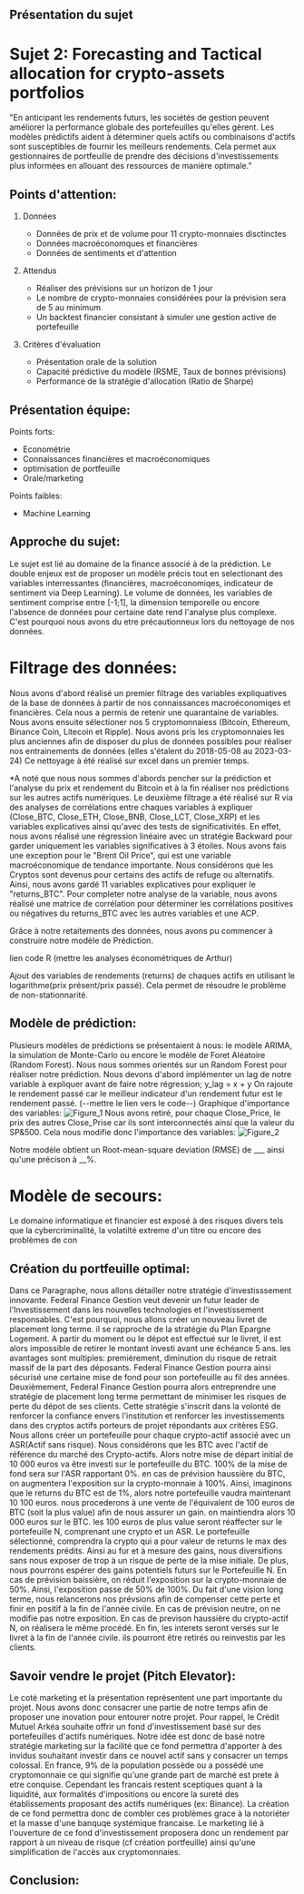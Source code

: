 ## Présentation du sujet
# Sujet 2: Forecasting and Tactical allocation for crypto-assets portfolios

"En anticipant les rendements futurs, les sociétés de gestion peuvent améliorer la performance globale des portefeuilles qu'elles gèrent.
Les modèles prédictifs aident à déterminer quels actifs ou combinaisons d'actifs sont susceptibles de fournir les meilleurs rendements.
Cela permet aux gestionnaires de portfeuille de prendre des décisions d'investissements plus informées en allouant des ressources de manière optimale."

## Points d'attention:
1. Données
    - Données de prix et de volume pour 11 crypto-monnaies disctinctes
    - Données macroéconomques et financières
    - Données de sentiments et d'attention
   
3. Attendus
    - Réaliser des prévisions sur un horizon de 1 jour
    - Le nombre de crypto-monnaies considérées pour la prévision sera de 5 au minimum
    - Un backtest financier consistant à simuler une gestion active de portefeuille

3. Critères d'évaluation
   - Présentation orale de la solution
   - Capacité prédictive du modèle (RSME, Taux de bonnes prévisions)
   - Performance de la stratégie d'allocation (Ratio de Sharpe)

## Présentation équipe: 
Points forts:
- Econométrie
- Connaissances financières et macroéconomiques
- optimisation de portfeuille
- Orale/marketing

Points faibles:
- Machine Learning

## Approche du sujet:
  Le sujet est lié au domaine de la finance associé à de la prédiction. Le double enjeux est de proposer un modèle précis tout en selectionant des variables interressantes (financières, macroéconomiqes, indicateur de sentiment via Deep Learning). Le volume de données, les variables de sentiment comprise entre [-1;1], la dimension temporelle ou encore l'absence de données pour certaine date rend l'analyse plus complexe. C'est pourquoi nous avons du etre précautionneux lors du nettoyage de nos données. 

# Filtrage des données:
Nous avons d'abord réalisé un premier filtrage des variables expliquatives de la base de données à partir de nos connaissances macroéconomiqes et financières.
Cela nous a permis de retenir une quarantaine de variables.
Nous avons ensuite sélectioner nos 5 cryptomonnaiess (Bitcoin, Ethereum, Binance Coin, Litecoin et Ripple). Nous avons pris les cryptomonnaies les plus anciennes afin de disposer du plus de données possibles pour réaliser nos entrainements de données (elles s'étalent du 2018-05-08 au 2023-03-24)
Ce nettoyage à été réalisé sur excel dans un premier temps.

*A noté que nous nous sommes d'abords pencher sur la prédiction et l'analyse du prix et rendement du Bitcoin et à la fin réaliser nos prédictions sur les autres actifs numériques.
Le deuxième filtrage a été réalisé sur R via des analyses de corrélations entre chaques variables à expliquer (Close_BTC, Close_ETH, Close_BNB, Close_LCT, Close_XRP) et les variables explicatives ainsi qu'avec des tests de significativités.
En effet, nous avons réalisé une régression linéaire avec un stratégie Backward pour garder uniquement les variables significatives à 3 étoiles. Nous avons fais une exception pour le "Brent Oil Price", qui est  une variable macroéconomique de tendance importante. Nous considérons que les Cryptos sont devenus pour certains des actifs de refuge ou alternatifs. Ainsi, nous avons gardé 11 variables explicatives pour expliquer le "returns_BTC". Pour completer notre analyse de la variable, nous avons réalisé une matrice de corrélation pour déterminer les corrélations positives ou négatives du returns_BTC avec les autres variables et une ACP.

Grâce à notre retaitements des données, nous avons pu commencer à construire notre modèle de Prédiction.

lien code R (mettre les analyses économétriques de Arthur)

Ajout des variables de rendements (returns) de chaques actifs en utilisant le logarithme(prix présent/prix passé). Cela permet de résoudre le problème de non-stationnarité.

## Modèle de prédiction:
Plusieurs modèles de prédictions se présentaient à nous: le modèle ARIMA, la simulation de Monte-Carlo ou encore le modèle de Foret Aléatoire (Random Forest).
Nous nous sommes orientés sur un Random Forest pour réaliser notre prédiction.
Nous devons d'abord implémenter un lag de notre variable à expliquer avant de faire notre régression; y_lag = x + y
On rajoute le rendement passé car le meilleur indicateur d'un rendement futur est le rendement passé.
(--mettre le lien vers le code--)
Graphique d'importance des variables:
![Figure_1](https://github.com/MATHRD/RennesDataChallenge2024/assets/147998549/167582af-e24d-4d59-abcf-6ce323113e6e)
Nous avons retiré, pour chaque Close_Price, le prix des autres Close_Prise car ils sont interconnectés ainsi que la valeur du SP&500.
Cela nous modifie donc l'importance des variables:
![Figure_2](https://github.com/MATHRD/RennesDataChallenge2024/assets/147998549/508ed58d-e48a-4829-b955-6c70e17f107f)


Notre modèle obtient un Root-mean-square deviation (RMSE) de ___ ainsi qu'une précison à __%.

# Modèle de secours:
Le domaine informatique et financier est exposé à des risques divers tels que la cybercriminalité, la volatilté extreme d'un titre ou encore des problèmes de con
## Création du portfeuille optimal:
  Dans ce Paragraphe, nous allons détailler notre stratégie d'investisssement innovante. Federal Finance Gestion veut devenir un futur leader de l'Investissement dans les nouvelles technologies et l'investissement responsables. C'est pourquoi, nous allons créer un nouveau livret de placement long terme. il se rapproche de la stratégie du Plan Epargne Logement. A partir du moment ou le dépot est effectué sur le livret, il est alors impossible de retirer le montant investi avant une échéance 5 ans. les avantages sont multiples: premièrement, diminution du risque de retrait massif de la part des déposants. Federal Finance Gestion pourra ainsi sécurisé une certaine mise de fond pour son portefeuille au fil des années. Deuxièmement, Federal Finance Gestion pourra alors entreprendre une stratégie de placement long terme permettant de minimiser les risques de perte du dépot de ses clients. Cette stratégie s'inscrit  dans la volonté de renforcer la confiance envers l'institution et renforcer les investissements dans des cryptos actifs porteurs de projet répondants aux critères ESG.
  Nous allons créer un portefeuille pour chaque crypto-actif associé avec un ASR(Actif sans risque). Nous considérons que les BTC avec l'actif de référence du marché des Crypto-actifs. Alors notre mise de départ initial de 10 000 euros va être investi sur le portefeuille du BTC. 100% de la mise de fond sera sur l'ASR rapportant 0%. en cas de prévision haussière du BTC, on augmentera l'exposition sur la crypto-monnaie à 100%. Ainsi, imaginons que le returns du BTC est de 1%, alors notre portefeuille vaudra maintenant 10 100 euros. nous procederons à une vente de l'équivalent de 100 euros de BTC (soit la plus value) afin de nous assurer un gain. on maintiendra alors 10 000 euros sur le BTC. les 100 euros de plus value seront réaffecter sur le portefeuille N, comprenant une crypto et un ASR. Le portefeuille sélectionné, comprendra la crypto qui a pour valeur de returns le max des rendements prédits. Ainsi au fur et à mesure des gains, nous diversifions sans nous exposer de trop à un risque de perte de la mise initiale. De plus, nous pourrons espérer des gains potentiels futurs sur le Portefeuille N. En cas de prévision baissière, on réduit l'exposition sur la crypto-monnaie de 50%. Ainsi, l'exposition passe de 50% de 100%. Du fait d'une vision long terme, nous relancerons nos prévsions afin de compenser cette perte et finir en positif à la fin de l'année civile. En cas de prévision neutre, on ne modifie pas notre exposition.  En cas de previson haussière du crypto-actif N, on réalisera le même procédé. 
  En fin, les interets seront versés sur le livret à la fin de l'année civile. ils pourront être retirés ou reinvestis par les clients.
 

## Savoir vendre le projet (Pitch Elevator):
Le coté marketing et la présentation représentent une part importante du projet. Nous avons donc consacrer une partie de notre temps afin de proposer une inovation pour entourer notre projet. Pour rappel, le Crédit Mutuel Arkéa
souhaite offrir un fond d'investissement basé sur des portefeuilles d'actifs numériques. Notre idée est donc de basé notre stratégie marketing sur la facilité que ce fond permettra d'apporter à des invidus souhaitant investir dans ce nouvel actif sans y consacrer un temps colossal. En france, 9% de la population possède ou a possédé une cryptomonnaie ce qui signifie qu'une grande part de marché est prete à etre conquise. Cependant les francais restent sceptiques quant à la liquidité, aux formalités d'impositions ou encore la sureté des établissements proposant des actifs numériques (ex: Binance). La création de ce fond permettra donc de combler ces problèmes grace à la notoriéter et la masse d'une banquqe systémique francaise.
Le marketing lié à l'ouverture de ce fond d'investissement proposera donc un rendement par rapport à un niveau de risque (cf création portfeuille) ainsi qu'une simplification de l'accès aux cryptomonnaies.

## Conclusion:


